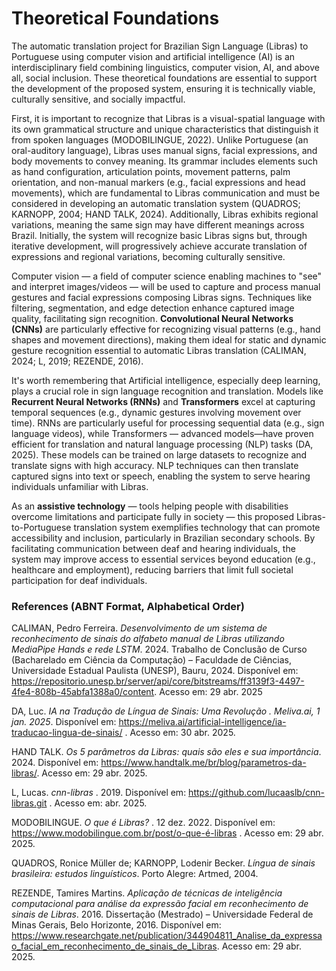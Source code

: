 # Theoretical Foundations

The automatic translation project for Brazilian Sign Language (Libras) to Portuguese using computer vision and artificial intelligence (AI) is an interdisciplinary field combining linguistics, computer vision, AI, and above all, social inclusion. These theoretical foundations are essential to support the development of the proposed system, ensuring it is technically viable, culturally sensitive, and socially impactful.

First, it is important to recognize that Libras is a visual-spatial language with its own grammatical structure and unique characteristics that distinguish it from spoken languages (MODOBILINGUE, 2022). Unlike Portuguese (an oral-auditory language), Libras uses manual signs, facial expressions, and body movements to convey meaning. Its grammar includes elements such as hand configuration, articulation points, movement patterns, palm orientation, and non-manual markers (e.g., facial expressions and head movements), which are fundamental to Libras communication and must be considered in developing an automatic translation system (QUADROS; KARNOPP, 2004; HAND TALK, 2024). Additionally, Libras exhibits regional variations, meaning the same sign may have different meanings across Brazil. Initially, the system will recognize basic Libras signs but, through iterative development, will progressively achieve accurate translation of expressions and regional variations, becoming culturally sensitive.

Computer vision — a field of computer science enabling machines to "see" and interpret images/videos — will be used to capture and process manual gestures and facial expressions composing Libras signs. Techniques like filtering, segmentation, and edge detection enhance captured image quality, facilitating sign recognition. **Convolutional Neural Networks (CNNs)** are particularly effective for recognizing visual patterns (e.g., hand shapes and movement directions), making them ideal for static and dynamic gesture recognition essential to automatic Libras translation (CALIMAN, 2024; L, 2019; REZENDE, 2016).

It's worth remembering that Artificial intelligence, especially deep learning, plays a crucial role in sign language recognition and translation. Models like **Recurrent Neural Networks (RNNs)** and **Transformers** excel at capturing temporal sequences (e.g., dynamic gestures involving movement over time). RNNs are particularly useful for processing sequential data (e.g., sign language videos), while Transformers — advanced models—have proven efficient for translation and natural language processing (NLP) tasks (DA, 2025). These models can be trained on large datasets to recognize and translate signs with high accuracy. NLP techniques can then translate captured signs into text or speech, enabling the system to serve hearing individuals unfamiliar with Libras.

As an **assistive technology** — tools helping people with disabilities overcome limitations and participate fully in society — this proposed Libras-to-Portuguese translation system exemplifies technology that can promote accessibility and inclusion, particularly in Brazilian secondary schools. By facilitating communication between deaf and hearing individuals, the system may improve access to essential services beyond education (e.g., healthcare and employment), reducing barriers that limit full societal participation for deaf individuals.

### References (ABNT Format, Alphabetical Order)

CALIMAN, Pedro Ferreira. _Desenvolvimento de um sistema de reconhecimento de sinais do alfabeto manual de Libras utilizando MediaPipe Hands e rede LSTM_. 2024. Trabalho de Conclusão de Curso (Bacharelado em Ciência da Computação) – Faculdade de Ciências, Universidade Estadual Paulista (UNESP), Bauru, 2024. Disponível em: https://repositorio.unesp.br/server/api/core/bitstreams/ff3139f3-4497-4fe4-808b-45abfa1388a0/content. Acesso em: 29 abr. 2025

DA, Luc. _IA na Tradução de Língua de Sinais: Uma Revolução . Meliva.ai, 1 jan. 2025_. Disponível em: https://meliva.ai/artificial-intelligence/ia-traducao-lingua-de-sinais/ . Acesso em: 30 abr. 2025.

HAND TALK. _Os 5 parâmetros da Libras: quais são eles e sua importância_. 2024. Disponível em: https://www.handtalk.me/br/blog/parametros-da-libras/​. Acesso em: 29 abr. 2025.

L, Lucas. _cnn-libras_ . 2019. Disponível em: https://github.com/lucaaslb/cnn-libras.git . Acesso em: abr. 2025.

MODOBILINGUE. _O que é Libras?_ . 12 dez. 2022. Disponível em: https://www.modobilingue.com.br/post/o-que-é-libras . Acesso em: 29 abr. 2025.

QUADROS, Ronice Müller de; KARNOPP, Lodenir Becker. _Língua de sinais brasileira: estudos linguísticos_. Porto Alegre: Artmed, 2004.

REZENDE, Tamires Martins. _Aplicação de técnicas de inteligência computacional para análise da expressão facial em reconhecimento de sinais de Libras_. 2016. Dissertação (Mestrado) – Universidade Federal de Minas Gerais, Belo Horizonte, 2016. Disponível em: https://www.researchgate.net/publication/344904811_Analise_da_expressao_facial_em_reconhecimento_de_sinais_de_Libras​. Acesso em: 29 abr. 2025.






